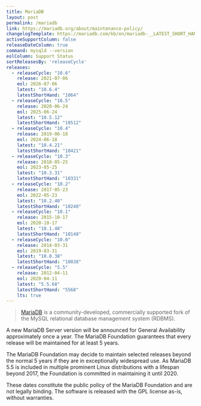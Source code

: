 ```yaml
---
title: MariaDB
layout: post
permalink: /mariadb
link: https://mariadb.org/about/maintenance-policy/
changelogTemplate: https://mariadb.com/kb/en/mariadb-__LATEST_SHORT_HAND__-changelog/
activeSupportColumn: false
releaseDateColumn: true
command: mysqld --version
eolColumn: Support Status
sortReleasesBy: 'releaseCycle'
releases:
  - releaseCycle: "10.6"
    release: 2021-07-06
    eol: 2026-07-06
    latest: "10.6.4"
    latestShortHand: "1064"
  - releaseCycle: "10.5"
    release: 2020-06-24
    eol: 2025-06-24
    latest: "10.5.12"
    latestShortHand: "10512"
  - releaseCycle: "10.4"
    release: 2019-06-18
    eol: 2024-06-18
    latest: "10.4.21"
    latestShortHand: "10421"
  - releaseCycle: "10.3"
    release: 2018-05-25
    eol: 2023-05-25
    latest: "10.3.31"
    latestShortHand: "10331"
  - releaseCycle: "10.2"
    release: 2017-05-23
    eol: 2022-05-23
    latest: "10.2.40"
    latestShortHand: "10240"
  - releaseCycle: "10.1"
    release: 2015-10-17
    eol: 2020-10-17
    latest: "10.1.48"
    latestShortHand: "10148"
  - releaseCycle: "10.0"
    release: 2014-03-31
    eol: 2019-03-31
    latest: "10.0.38"
    latestShortHand: "10038"
  - releaseCycle: "5.5"
    release: 2012-04-11
    eol: 2020-04-11
    latest: "5.5.68"
    latestShortHand: "5568"
    lts: true
---
```


> [MariaDB](https://mariadb.org/about/) is a community-developed, commercially supported fork of the MySQL relational database management system (RDBMS).

A new MariaDB Server version will be announced for General Availability approximately once a year. The MariaDB Foundation guarantees that every release will be maintained for at least 5 years.

The MariaDB Foundation may decide to maintain selected releases beyond the normal 5 years if they are in exceptionally widespread use. As MariaDB 5.5 is included in multiple prominent Linux distributions with a lifespan beyond 2017, the Foundation is committed in maintaining it until 2020.

These dates constitute the public policy of the MariaDB Foundation and are not legally binding. The software is released with the GPL license as-is, without warranties.
